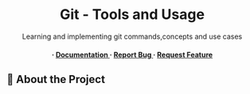 <div align='center'>

<h1>Git - Tools and Usage</h1>
<p>Learning and implementing git commands,concepts and use cases</p>

<h4> <span> · </span> <a href="https://github.com/Karthik-RN/git-study/blob/master/README.md"> Documentation </a> <span> · </span> <a href="https://github.com/Karthik-RN/git-study/issues"> Report Bug </a> <span> · </span> <a href="https://github.com/Karthik-RN/git-study/issues"> Request Feature </a> </h4>


</div>

## :star2: About the Project